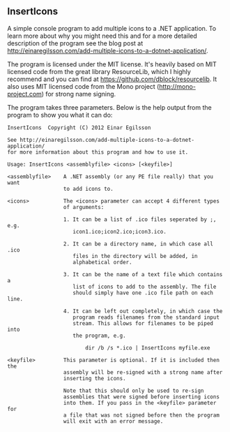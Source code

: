 ﻿InsertIcons
-----------

A simple console program to add multiple icons to a .NET application. To learn more about why you might need this and for a more detailed description of the program see the blog post at http://einaregilsson.com/add-multiple-icons-to-a-dotnet-application/.

The program is licensed under the MIT license. It's heavily based on MIT licensed code from the great library ResourceLib, which I highly recommend and you can find at https://github.com/dblock/resourcelib. It also uses MIT licensed code from the Mono project (http://mono-project.com) for strong name signing.

The program takes three parameters. Below is the help output from the program to show you what it can do:


    InsertIcons  Copyright (C) 2012 Einar Egilsson
    
    See http://einaregilsson.com/add-multiple-icons-to-a-dotnet-application/ 
    for more information about this program and how to use it.
    
    Usage: InsertIcons <assemblyfile> <icons> [<keyfile>]
    
    <assemblyfile>    A .NET assembly (or any PE file really) that you want
                      to add icons to.
    
    <icons>           The <icons> parameter can accept 4 different types
                      of arguments:
                      
                      1. It can be a list of .ico files seperated by ;, e.g.
                         icon1.ico;icon2.ico;icon3.ico.
                         
                      2. It can be a directory name, in which case all .ico
                         files in the directory will be added, in 
                         alphabetical order.
    
                      3. It can be the name of a text file which contains a
                         list of icons to add to the assembly. The file
                         should simply have one .ico file path on each line.
       
                      4. It can be left out completely, in which case the
                         program reads filenames from the standard input
                         stream. This allows for filenames to be piped into
                         the program, e.g. 
                              
                             dir /b /s *.ico | InsertIcons myfile.exe
    
    <keyfile>         This parameter is optional. If it is included then the
                      assembly will be re-signed with a strong name after 
                      inserting the icons.
                      
                      Note that this should only be used to re-sign
                      assemblies that were signed before inserting icons
                      into them. If you pass in the <keyfile> parameter for
                      a file that was not signed before then the program 
                      will exit with an error message.
